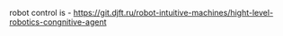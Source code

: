 robot control is - https://git.djft.ru/robot-intuitive-machines/hight-level-robotics-congnitive-agent 

